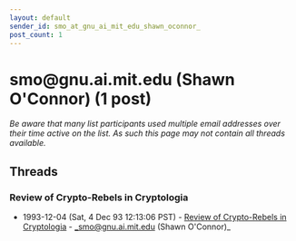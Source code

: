 ```yaml
---
layout: default
sender_id: smo_at_gnu_ai_mit_edu_shawn_oconnor_
post_count: 1
---
```


# smo<span>@</span>gnu.ai.mit.edu (Shawn O'Connor) (1 post)

_Be aware that many list participants used multiple email addresses over their time active on the list. As such this page may not contain all threads available._

## Threads

### Review of Crypto-Rebels in Cryptologia
+ 1993-12-04 (Sat, 4 Dec 93 12:13:06 PST) - [Review of Crypto-Rebels in Cryptologia](/archive/1993/12/d8fe3b0a772cb883c8256ea5c0c7bb0323070d2ae2203c4cc48ddd7f2e72405d) - _smo@gnu.ai.mit.edu (Shawn O'Connor)_

